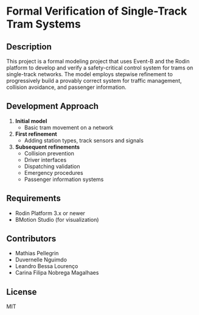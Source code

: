 # Formal Verification of Single-Track Tram Systems

## Description
This project is a formal modeling project that uses Event-B and the Rodin platform to develop and verify a safety-critical control system for trams on single-track networks. The model employs stepwise refinement to progressively build a provably correct system for traffic management, collision avoidance, and passenger information.

## Development Approach
1. **Initial model**  
   - Basic tram movement on a network  
2. **First refinement**  
   - Adding station types, track sensors and signals  
3. **Subsequent refinements**  
   - Collision prevention  
   - Driver interfaces  
   - Dispatching validation  
   - Emergency procedures  
   - Passenger information systems  

## Requirements
- Rodin Platform 3.x or newer  
- BMotion Studio (for visualization)  

## Contributors
- Mathias Pellegrin  
- Duvernelle Nguimdo  
- Leandro Bessa Lourenço  
- Carina Filipa Nobrega Magalhaes  

## License
MIT
